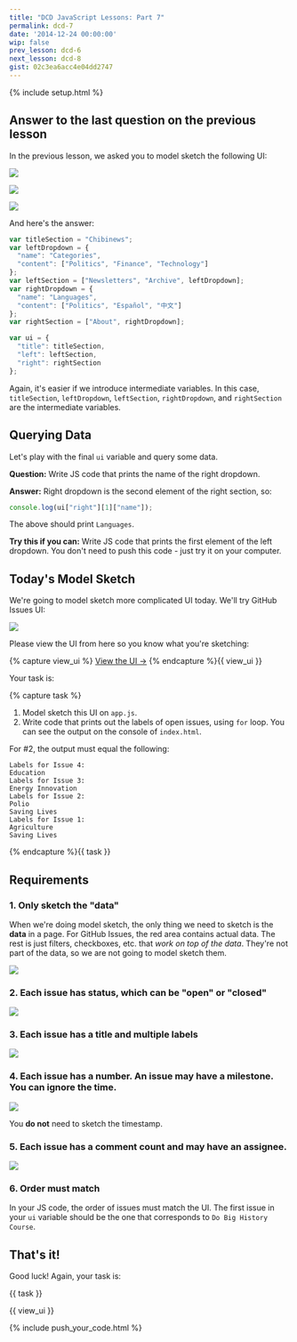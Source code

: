 ```yaml
---
title: "DCD JavaScript Lessons: Part 7"
permalink: dcd-7
date: '2014-12-24 00:00:00'
wip: false
prev_lesson: dcd-6
next_lesson: dcd-8
gist: 02c3ea6acc4e04dd2747
---
```


{% include setup.html %}

## Answer to the last question on the previous lesson

In the previous lesson, we asked you to model sketch the following UI:

![](http://cl.ly/image/3F3b390Q0Y3J/Pasted_Image_12_23_14__10_36_AM.png)

![](http://cl.ly/image/2B331n153u0s/Pasted_Image_12_23_14__11_44_AM.png)

![](http://cl.ly/image/382x0l040l0P/Pasted_Image_12_23_14__11_54_AM.png)

And here's the answer:

```js
var titleSection = "Chibinews";
var leftDropdown = {
  "name": "Categories",
  "content": ["Politics", "Finance", "Technology"]
};
var leftSection = ["Newsletters", "Archive", leftDropdown];
var rightDropdown = {
  "name": "Languages",
  "content": ["Politics", "Español", "中文"]
};
var rightSection = ["About", rightDropdown];

var ui = {
  "title": titleSection,
  "left": leftSection,
  "right": rightSection
};
```

Again, it's easier if we introduce intermediate variables. In this case, `titleSection`, `leftDropdown`, `leftSection`, `rightDropdown`, and `rightSection` are the intermediate variables.

## Querying Data

Let's play with the final `ui` variable and query some data.

**Question:** Write JS code that prints the name of the right dropdown.

**Answer:** Right dropdown is the second element of the right section, so:

```js
console.log(ui["right"][1]["name"]);
```

The above should print `Languages`.

**Try this if you can:** Write JS code that prints the first element of the left dropdown. You don't need to push this code - just try it on your computer.

## Today's Model Sketch

We're going to model sketch more complicated UI today. We'll try GitHub Issues UI:

![](http://cl.ly/image/3N282G1u363v/Pasted_Image_12_24_14__7_29_AM.png)

Please view the UI from here so you know what you're sketching:

{% capture view_ui %}
<a href="https://github.com/electivecode/model-sketch-practice/issues?q=" class="btn btn-primary">View the UI &rarr;</a>
{% endcapture %}{{ view_ui }}

Your task is:

{% capture task %}
<ol>
<li>Model sketch this UI on <code>app.js</code>.</li>
<li>Write code that prints out the labels of open issues, using <code>for</code> loop. You can see the output on the console of <code>index.html</code>.</li>
</ol>
<p>For #2, the output must equal the following:</p>
<pre>
<code>Labels for Issue 4:
Education
Labels for Issue 3:
Energy Innovation
Labels for Issue 2:
Polio
Saving Lives
Labels for Issue 1:
Agriculture
Saving Lives</code>
</pre>
<p data-gist-id="02c3ea6acc4e04dd2747" data-gist-hide-footer="true" data-gist-file="app.js"></p>
{% endcapture %}{{ task }}

## Requirements

### 1. Only sketch the "data"

When we're doing model sketch, the only thing we need to sketch is the **data** in a page. For GitHub Issues, the red area contains actual data. The rest is just filters, checkboxes, etc. that *work on top of the data*. They're not part of the data, so we are not going to model sketch them.

![](http://cl.ly/image/1q1x2d0X4312/Pasted_Image_12_24_14__7_29_AM.png)

### 2. Each issue has status, which can be "open" or "closed"

![](http://cl.ly/image/0d3C1D2F1a3C/Pasted_Image_12_24_14__7_09_AM.png)

### 3. Each issue has a title and multiple labels

![](http://cl.ly/image/0v1R0v470b3f/Pasted_Image_12_24_14__7_32_AM.png)

### 4. Each issue has a number. An issue may have a milestone. You can ignore the time.

![](http://cl.ly/image/081W1s0g1F1Z/Pasted_Image_12_24_14__7_35_AM.png)

You **do not** need to sketch the timestamp.

### 5. Each issue has a comment count and may have an assignee.

![](http://cl.ly/image/2d0V343f3224/Pasted_Image_12_24_14__7_38_AM.png)

### 6. Order must match

In your JS code, the order of issues must match the UI. The first issue in your `ui` variable should be the one that corresponds to `Do Big History Course`.

## That's it!

Good luck! Again, your task is:

{{ task }}

{{ view_ui }}

{% include push_your_code.html %}
